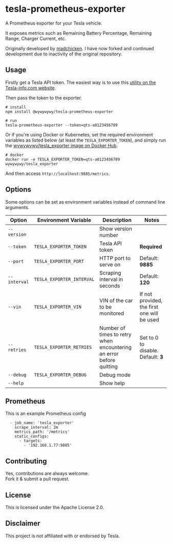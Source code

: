# tesla-prometheus-exporter

A Prometheus exporter for your Tesla vehicle.

It exposes metrics such as Remaining Battery Percentage, Remaining Range, Charger Current, etc.

Originally developed by [madchicken](https://github.com/madchicken/tesla-prometheus-exporter). I have now forked and continued development due to inactivity of the original repository.

## Usage

Firstly get a Tesla API token. The easiest way is to use this [utility on the Tesla-info.com website](https://tesla-info.com/tesla-token.php).

Then pass the token to the exporter.

    # install
    npm install @wywywywy/tesla-prometheus-exporter

    # run
    tesla-prometheus-exporter --token=qts-a0123456789

Or if you're using Docker or Kubernetes, set the required environment variables as listed below (at least the `TESLA_EXPORTER_TOKEN`), and simply run the [wywywywy/tesla_exporter image on Docker Hub](https://hub.docker.com/r/wywywywy/tesla_exporter).

    # docker
    docker run -e TESLA_EXPORTER_TOKEN=qts-a0123456789 wywywywy/tesla_exporter

And then access `http://localhost:9885/metrics`.

## Options

Some options can be set as environment variables instead of command line arguments.

| Option | Environment Variable | Description | Notes |
|---|---|---|---|
| `--version` | | Show version number | |
| `--token` | `TESLA_EXPORTER_TOKEN`| Tesla API token | **Required**  |
| `--port` | `TESLA_EXPORTER_PORT`| HTTP port to serve on | Default: **9885**  |
| `--interval` | `TESLA_EXPORTER_INTERVAL`| Scraping interval in seconds | Default: **120**  |
| `--vin` | `TESLA_EXPORTER_VIN`| VIN of the car to be monitored | If not provided, the first one will be used  |
| `--retries` | `TESLA_EXPORTER_RETRIES`| Number of times to retry when encountering an error before quitting | Set to 0 to disable. Default: **3**  |
| `--debug` | `TESLA_EXPORTER_DEBUG` | Debug mode | |
| `--help` | | Show help | |

## Prometheus

This is an example Prometheus config

```
  - job_name: 'tesla_exporter'
    scrape_interval: 2m
    metrics_path: '/metrics'
    static_configs:
      - targets:
        - '192.168.1.77:9885'
```

## Contributing

Yes, contributions are always welcome.  
Fork it & submit a pull request.

## License

This is licensed under the Apache License 2.0.

## Disclaimer

This project is not affiliated with or endorsed by Tesla.
